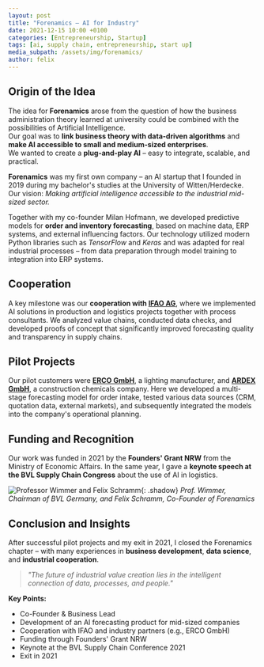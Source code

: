 ```yaml
---
layout: post
title: "Forenamics – AI for Industry"
date: 2021-12-15 10:00 +0100
categories: [Entrepreneurship, Startup]
tags: [ai, supply chain, entrepreneurship, start up]
media_subpath: /assets/img/forenamics/
author: felix
---
```


## Origin of the Idea

The idea for **Forenamics** arose from the question of how the business administration theory learned at university could be combined with the possibilities of Artificial Intelligence.  
Our goal was to **link business theory with data-driven algorithms** and **make AI accessible to small and medium-sized enterprises**.  
We wanted to create a **plug-and-play AI** – easy to integrate, scalable, and practical.

**Forenamics** was my first own company – an AI startup that I founded in 2019 during my bachelor's studies at the University of Witten/Herdecke.  
Our vision: *Making artificial intelligence accessible to the industrial mid-sized sector.*

Together with my co-founder Milan Hofmann, we developed predictive models for **order and inventory forecasting**, based on machine data, ERP systems, and external influencing factors. Our technology utilized modern Python libraries such as *TensorFlow* and *Keras* and was adapted for real industrial processes – from data preparation through model training to integration into ERP systems.

## Cooperation

A key milestone was our **cooperation with [IFAO AG](https://ifao.de)**, where we implemented AI solutions in production and logistics projects together with process consultants. We analyzed value chains, conducted data checks, and developed proofs of concept that significantly improved forecasting quality and transparency in supply chains.

## Pilot Projects

Our pilot customers were **[ERCO GmbH](https://www.erco.com)**, a lighting manufacturer, and **[ARDEX GmbH](https://www.ardex.de)**, a construction chemicals company. Here we developed a multi-stage forecasting model for order intake, tested various data sources (CRM, quotation data, external markets), and subsequently integrated the models into the company's operational planning.

## Funding and Recognition

Our work was funded in 2021 by the **Founders' Grant NRW** from the Ministry of Economic Affairs. In the same year, I gave a **keynote speech at the BVL Supply Chain Congress** about the use of AI in logistics.  
  
![Professor Wimmer and Felix Schramm](MK5X7866.jpg){: .shadow}
_Prof. Wimmer, Chairman of BVL Germany, and Felix Schramm, Co-Founder of Forenamics_
  

## Conclusion and Insights

After successful pilot projects and my exit in 2021, I closed the Forenamics chapter – with many experiences in **business development**, **data science**, and **industrial cooperation**.

> *"The future of industrial value creation lies in the intelligent connection of data, processes, and people."*

**Key Points:**
- Co-Founder & Business Lead  
- Development of an AI forecasting product for mid-sized companies  
- Cooperation with IFAO and industry partners (e.g., ERCO GmbH)  
- Funding through Founders' Grant NRW  
- Keynote at the BVL Supply Chain Conference 2021  
- Exit in 2021
